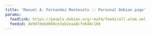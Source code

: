 ```yaml
---
title: 'Manuel A. Fernandez Montecelo :: Personal Debian page'
params:
  feedlink: https://people.debian.org/~mafm/feeds/all.atom.xml
  feedid: 4e9d7debd068ce3ab2eaa8cfe646c1b6
---
```

